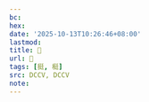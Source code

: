 ```yaml
---
bc:
hex:
date: '2025-10-13T10:26:46+08:00'
lastmod:
title: 􀔞
url: 􀔞
tags: [挺, 梃]
src: DCCV, DCCV
note:
---
```

